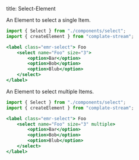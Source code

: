 title: Select-Element

An Element to select a single Item.

```jsx
import { Select } from "./components/select";
import { createElement } from "complate-stream";

<label class="emr-select"> Foo
    <select name="Foo" size="3">
        <option>Bar</option>
        <option>Bob</option>
        <option>Blub</option>
    </select>
</label>
```

An Element to select multiple Items.

```jsx
import { Select } from "./components/select";
import { createElement } from "complate-stream";

<label class="emr-select"> Foo
    <select name="Foo" size="3" multiple>
        <option>Bar</option>
        <option>Bob</option>
        <option>Blub</option>
    </select>
</label>
```